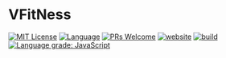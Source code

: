 # VFitNess

<!-- [START BADGES] -->
<!-- Please keep comment here to allow auto update -->
[![MIT License](https://img.shields.io/github/license/AnimalStudioOfficial/VFitNess?style=flat-square)](https://github.com/AnimalStudioOfficial/VFitNess/blob/master/LICENSE)
[![Language](https://img.shields.io/badge/language-TypeScript-blue.svg?style=flat-square)](https://www.typescriptlang.org)
[![PRs Welcome](https://img.shields.io/badge/PRs-Welcome-brightgreen.svg?style=flat-square)](https://github.com/AnimalStudioOfficial/VFitNess/pulls)
[![website](https://img.shields.io/static/v1?label=&labelColor=505050&message=marketplace&color=0076D6&style=flat-square&logo=google-chrome&logoColor=0076D6)](https://github.com/marketplace/actions/VFitNess)
[![build](https://img.shields.io/github/workflow/status/AnimalStudioOfficial/VFitNess/Release/master?logo=github&style=flat-square)](https://github.com/AnimalStudioOfficial/VFitNess/actions/workflows/release.yml)
[![Language grade: JavaScript](https://img.shields.io/lgtm/grade/javascript/g/AnimalStudioOfficial/VFitNess.svg?logo=lgtm&style=flat-square)](https://lgtm.com/projects/g/AnimalStudioOfficial/VFitNess/context:javascript)
<!-- [END BADGES] -->

